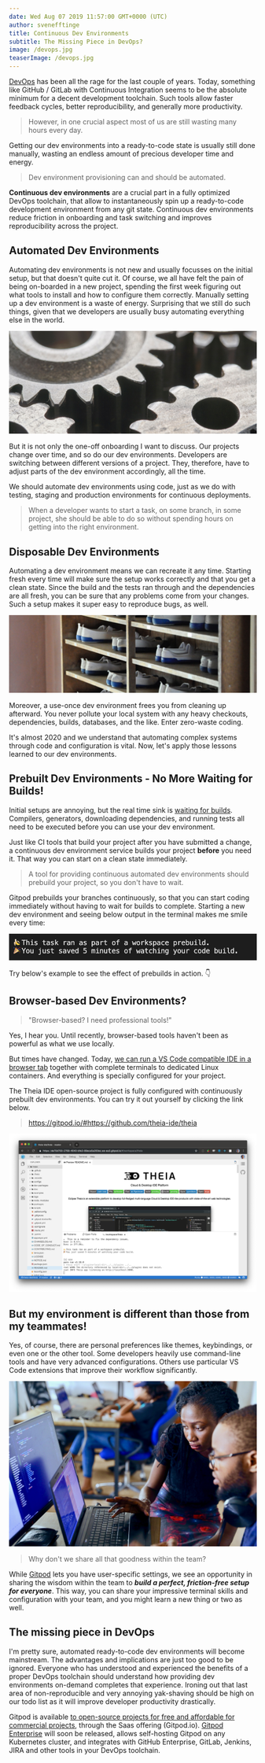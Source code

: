 ```yaml
---
date: Wed Aug 07 2019 11:57:00 GMT+0000 (UTC)
author: svenefftinge
title: Continuous Dev Environments
subtitle: The Missing Piece in DevOps?
image: /devops.jpg
teaserImage: /devops.jpg
---
```


[DevOps](https://en.wikipedia.org/wiki/DevOps) has been all the rage for the last couple of years. Today, something like GitHub / GitLab with Continuous Integration seems to be the absolute minimum for a decent development toolchain. Such tools allow faster feedback cycles, better reproducibility, and generally more productivity.

> However, in one crucial aspect most of us are still wasting many hours every day.

Getting our dev environments into a ready-to-code state is usually still done manually, wasting an endless amount of precious developer time and energy.

> Dev environment provisioning can and should be automated.

**Continuous dev environments** are a crucial part in a fully optimized DevOps toolchain, that allow to instantaneously spin up a ready-to-code development environment from any git state. Continuous dev environments reduce friction in onboarding and task switching and improves reproducibility across the project.

## Automated Dev Environments
Automating dev environments is not new and usually focusses on the initial setup, but that doesn't quite cut it. Of course, we all have felt the pain of being on-boarded in a new project, spending the first week figuring out what tools to install and how to configure them correctly. Manually setting up a dev environment is a waste of energy. Surprising that we still do such things, given that we developers are usually busy automating everything else in the world.

![disposable dev environments](./continuous-dev-environment-in-devops/gears.jpg)

But it is not only the one-off onboarding I want to discuss. Our projects change over time, and so do our dev environments. Developers are switching between different versions of a project. They, therefore, have to adjust parts of the dev environment accordingly, all the time.

We should automate dev environments using code, just as we do with testing, staging and production environments for continuous deployments.

> When a developer wants to start a task, on some branch, in some project, she should be able to do so without spending hours on getting into the right environment.

## Disposable Dev Environments

Automating a dev environment means we can recreate it any time. Starting fresh every time will make sure the setup works correctly and that you get a clean state. Since the build and the tests ran through and the dependencies are all fresh, you can be sure that any problems come from your changes. Such a setup makes it super easy to reproduce bugs, as well.

![disposable dev environments](./continuous-dev-environment-in-devops/same-shoes.jpg)

Moreover, a use-once dev environment frees you from cleaning up afterward. You never pollute your local system with any heavy checkouts, dependencies, builds, databases, and the like. Enter zero-waste coding.

It's almost 2020 and we understand that automating complex systems through code and configuration is vital. Now, let's apply those lessons learned to our dev environments.

## Prebuilt Dev Environments - No More Waiting for Builds!

Initial setups are annoying, but the real time sink is [waiting for builds](/blog/prebuilds). Compilers, generators, downloading dependencies, and running tests all need to be executed before you can use your dev environment.

Just like CI tools that build your project after you have submitted a change, a continuous dev environment service builds your project **before** you need it. That way you can start on a clean state immediately.

> A tool for providing continuous automated dev environments should prebuild your project, so you don't have to wait.

Gitpod prebuilds your branches continuously, so that you can start coding immediately without having to wait for builds to complete. Starting a new dev environment and seeing below output in the terminal makes me smile every time:

![🍌 This task ran as part of a workspace prebuild. 🎉 You just saved 5 minutes of watching your code build.](./continuous-dev-environment-in-devops/prebuilds.png)

Try below's example to see the effect of prebuilds in action. 👇

## Browser-based Dev Environments?

> "Browser-based? I need professional tools!"

Yes, I hear you. Until recently, browser-based tools haven't been as powerful as what we use locally.

But times have changed. Today, [we can run a VS Code compatible IDE in a browser tab](https://theia-ide.org) together with complete terminals to dedicated Linux containers. And everything is specially configured for your project.

The Theia IDE open-source project is fully configured with continuously prebuilt dev environments. You can try it out yourself by clicking the link below.

> https://gitpod.io/#https://github.com/theia-ide/theia

![Individual](./continuous-dev-environment-in-devops/theia.png)

## But my environment is different than those from my teammates!
Yes, of course, there are personal preferences like themes, keybindings, or even one or the other tool. Some developers heavily use command-line tools and have very advanced configurations. Others use particular VS Code extensions that improve their workflow significantly.

![Individual](./continuous-dev-environment-in-devops/share.jpg)

> Why don't we share all that goodness within the team?

While [Gitpod](/) lets you have user-specific settings, we see an opportunity in sharing the wisdom within the team to ***build a perfect, friction-free setup for everyone***. This way, you can share your impressive terminal skills and configuration with your team, and you might learn a new thing or two as well.

## The missing piece in DevOps
I'm pretty sure, automated ready-to-code dev environments will become mainstream. The advantages and implications are just too good to be ignored. Everyone who has understood and experienced the benefits of a proper DevOps toolchain should understand how providing dev environments on-demand completes that experience. Ironing out that last area of non-reproducible and very annoying yak-shaving should be high on our todo list as it will improve developer productivity drastically.

Gitpod is available [to open-source projects for free and affordable for commercial projects](/pricing), through the Saas offering (Gitpod.io). [Gitpod Enterprise](/pricing#enterprise) will soon be released, allows self-hosting Gitpod on any Kubernetes cluster, and integrates with GitHub Enterprise, GitLab, Jenkins, JIRA and other tools in your DevOps toolchain.
